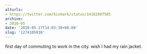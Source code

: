 ```yaml
---
alturls:
- https://twitter.com/bismark/status/14162897585
archive:
- 2010-05
date: '2010-05-17T14:03:30+00:00'
slug: '1274105010'
---
```


first day of commuting to work in the city. wish I had my rain jacket.

